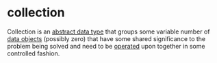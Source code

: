 # collection

Collection is an [abstract data type](/computer_science/definitions.md#abstract_data_type) that groups some variable number of [data objects](/computer_science/definitions.md#data_object) (possibly zero) that have some shared significance to the problem being solved and need to be [operated](/computer_science/definitions.md#operation) upon together in some controlled fashion.
